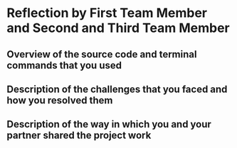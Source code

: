 # Reflection by First Team Member and Second and Third Team Member

## Overview of the source code and terminal commands that you used

## Description of the challenges that you faced and how you resolved them

## Description of the way in which you and your partner shared the project work
